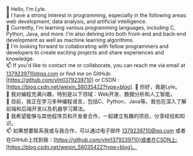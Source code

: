 👋 Hello, I'm Lyle.  
👀 I have a strong interest in programming, especially in the following areas: web development, data analysis, and artificial intelligence.  
🌱 Currently, I'm learning various programming languages, including C, Python, Java, and more. I'm also delving into both front-end and back-end development as well as machine learning algorithms.  
💞️ I'm looking forward to collaborating with fellow programmers and developers to create exciting projects and share experiences and knowledge.  
📫 If you'd like to contact me or collaborate, you can reach me via email at 1379239710@qq.com or find me on GitHub: [https://github.com/ylm1379239710] or CSDN :[https://blog.csdn.net/weixin_58035422?type=blog].
👋 你好，我是Lyle。  
👀 我对编程充满兴趣，特别是以下领域：Web开发、数据分析和人工智能。  
🌱 目前，我正在学习多种编程语言，包括C、Python、Java等。我也在深入了解前端和后端开发以及机器学习算法。  
💞️ 我希望能够与其他程序员和开发者合作，一起建立有趣的项目，分享经验和知识。  
📫 如果想要联系我或与我合作，可以通过电子邮件 1379239710@qq.com 或者在GitHub上找到我：[https://github.com/ylm1379239710]或者在CSDN上:[https://blog.csdn.net/weixin_58035422?type=blog]。  
